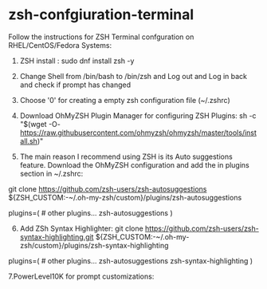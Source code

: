 # zsh-confgiuration-terminal
Follow the instructions for ZSH Terminal confguration on RHEL/CentOS/Fedora Systems:

1. ZSH install : sudo dnf install zsh -y

2. Change Shell from /bin/bash to /bin/zsh and Log out and Log in back and check if prompt has changed

3. Choose '0' for creating a empty zsh configuration file (~/.zshrc)

4. Download OhMyZSH Plugin Manager for configuring ZSH Plugins:
 sh -c "$(wget -O- https://raw.githubusercontent.com/ohmyzsh/ohmyzsh/master/tools/install.sh)"

5. The main reason I recommend using ZSH is its Auto suggestions feature. 
   Download the OhMyZSH configuration and add the in plugins section in ~/.zshrc:

git clone https://github.com/zsh-users/zsh-autosuggestions ${ZSH_CUSTOM:-~/.oh-my-zsh/custom}/plugins/zsh-autosuggestions
 
plugins=( 
    # other plugins...
    zsh-autosuggestions
)

6.   Add ZSh Syntax Highlighter:
 git clone https://github.com/zsh-users/zsh-syntax-highlighting.git ${ZSH_CUSTOM:-~/.oh-my-zsh/custom}/plugins/zsh-syntax-highlighting
 
 plugins=( 
    # other plugins...
    zsh-autosuggestions
    zsh-syntax-highlighting
)

7.PowerLevel10K for prompt customizations:
  
